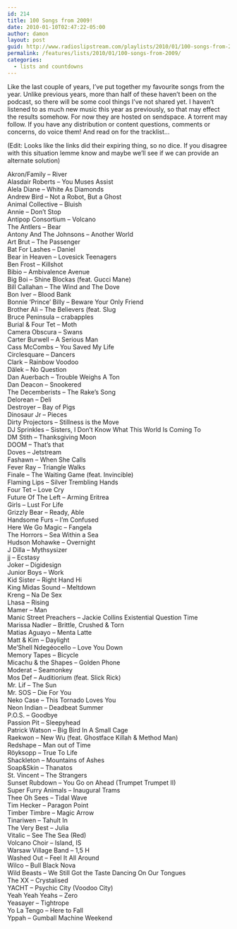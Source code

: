 ```yaml
---
id: 214
title: 100 Songs from 2009!
date: 2010-01-10T02:47:22-05:00
author: damon
layout: post
guid: http://www.radioslipstream.com/playlists/2010/01/100-songs-from-2009/
permalink: /features/lists/2010/01/100-songs-from-2009/
categories:
  - lists and countdowns
---
```

Like the last couple of years, I’ve put together my favourite songs from the year. Unlike previous years, more than half of these haven’t been on the podcast, so there will be some cool things I’ve not shared yet. I haven’t listened to as much new music this year as previously, so that may effect the results somehow. For now they are hosted on sendspace. A torrent may follow. If you have any distribution or content questions, comments or concerns, do voice them! And read on for the tracklist&#8230;

(Edit: Looks like the links did their expiring thing, so no dice. If you disagree with this situation lemme know and maybe we’ll see if we can provide an alternate solution)

<!--more-->

  
Akron/Family – River  
Alasdair Roberts – You Muses Assist  
Alela Diane – White As Diamonds  
Andrew Bird – Not a Robot, But a Ghost  
Animal Collective – Bluish  
Annie – Don’t Stop  
Antipop Consortium – Volcano  
The Antlers – Bear  
Antony And The Johnsons – Another World  
Art Brut – The Passenger  
Bat For Lashes – Daniel  
Bear in Heaven – Lovesick Teenagers  
Ben Frost – Killshot  
Bibio – Ambivalence Avenue  
Big Boi – Shine Blockas (feat. Gucci Mane)  
Bill Callahan – The Wind and The Dove  
Bon Iver – Blood Bank  
Bonnie &#8216;Prince’ Billy – Beware Your Only Friend  
Brother Ali – The Believers (feat. Slug  
Bruce Peninsula – crabapples  
Burial & Four Tet – Moth  
Camera Obscura – Swans  
Carter Burwell – A Serious Man  
Cass McCombs – You Saved My Life  
Circlesquare – Dancers  
Clark – Rainbow Voodoo  
Dälek – No Question  
Dan Auerbach – Trouble Weighs A Ton  
Dan Deacon – Snookered  
The Decemberists – The Rake’s Song  
Delorean – Deli  
Destroyer – Bay of Pigs  
Dinosaur Jr – Pieces  
Dirty Projectors – Stillness is the Move  
DJ Sprinkles – Sisters, I Don’t Know What This World Is Coming To  
DM Stith – Thanksgiving Moon  
DOOM – That’s that  
Doves – Jetstream  
Fashawn – When She Calls  
Fever Ray – Triangle Walks  
Finale – The Waiting Game (feat. Invincible)  
Flaming Lips – Silver Trembling Hands  
Four Tet – Love Cry  
Future Of The Left – Arming Eritrea  
Girls – Lust For Life  
Grizzly Bear – Ready, Able  
Handsome Furs – I’m Confused  
Here We Go Magic – Fangela  
The Horrors – Sea Within a Sea  
Hudson Mohawke – Overnight  
J Dilla – Mythsysizer  
jj – Ecstasy  
Joker – Digidesign  
Junior Boys – Work  
Kid Sister – Right Hand Hi  
King Midas Sound – Meltdown  
Kreng – Na De Sex  
Lhasa – Rising  
Mamer – Man  
Manic Street Preachers – Jackie Collins Existential Question Time  
Marissa Nadler – Brittle, Crushed & Torn  
Matias Aguayo – Menta Latte  
Matt & Kim – Daylight  
Me’Shell Ndegéocello – Love You Down  
Memory Tapes – Bicycle  
Micachu & the Shapes – Golden Phone  
Moderat – Seamonkey  
Mos Def – Auditiorium (feat. Slick Rick)  
Mr. Lif – The Sun  
Mr. SOS – Die For You  
Neko Case – This Tornado Loves You  
Neon Indian – Deadbeat Summer  
P.O.S. – Goodbye  
Passion Pit – Sleepyhead  
Patrick Watson – Big Bird In A Small Cage  
Raekwon – New Wu (feat. Ghostface Killah & Method Man)  
Redshape – Man out of Time  
Röyksopp – True To Life  
Shackleton – Mountains of Ashes  
Soap&Skin – Thanatos  
St. Vincent – The Strangers  
Sunset Rubdown – You Go on Ahead (Trumpet Trumpet II)  
Super Furry Animals – Inaugural Trams  
Thee Oh Sees – Tidal Wave  
Tim Hecker – Paragon Point  
Timber Timbre – Magic Arrow  
Tinariwen – Tahult In  
The Very Best – Julia  
Vitalic – See The Sea (Red)  
Volcano Choir – Island, IS  
Warsaw Village Band – 1,5 H  
Washed Out – Feel It All Around  
Wilco – Bull Black Nova  
Wild Beasts – We Still Got the Taste Dancing On Our Tongues  
The XX – Crystalised  
YACHT – Psychic City (Voodoo City)  
Yeah Yeah Yeahs – Zero  
Yeasayer – Tightrope  
Yo La Tengo – Here to Fall  
Yppah – Gumball Machine Weekend